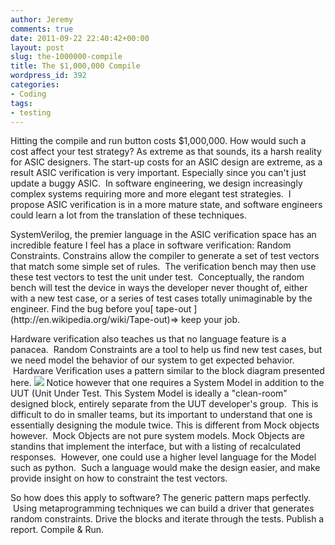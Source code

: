 ```yaml
---
author: Jeremy
comments: true
date: 2011-09-22 22:40:42+00:00
layout: post
slug: the-1000000-compile
title: The $1,000,000 Compile
wordpress_id: 392
categories:
- Coding
tags:
- testing
---
```


Hitting the compile and run button costs $1,000,000. How would such a cost affect your test strategy? As extreme as that sounds, its a harsh reality for ASIC designers. The start-up costs for an ASIC design are extreme, as a result ASIC verification is very important. Especially since you can't just update a buggy ASIC.  In software engineering, we design increasingly complex systems requiring more and more elegant test strategies.  I propose ASIC verification is in a more mature state, and software engineers could learn a lot from the translation of these techniques.

<!-- more -->SystemVerilog, the premier language in the ASIC verification space has an incredible feature I feel has a place in software verification: Random Constraints. Constrains allow the compiler to generate a set of test vectors that match some simple set of rules.  The verification bench may then use these test vectors to test the unit under test.  Conceptually, the random bench will test the device in ways the developer never thought of, either with a new test case, or a series of test cases totally unimaginable by the engineer. Find the bug before you[ tape-out ](http://en.wikipedia.org/wiki/Tape-out)=> keep your job.

Hardware verification also teaches us that no language feature is a panacea.  Random Constraints are a tool to help us find new test cases, but we need model the behavior of our system to get expected behavior.  Hardware Verification uses a pattern similar to the block diagram presented here. [![](http://www.codestrokes.com/wp-content/uploads/2011/09/ASIC-Test-Bench.png)](http://www.codestrokes.com/wp-content/uploads/2011/09/ASIC-Test-Bench.png) Notice however that one requires a System Model in addition to the UUT (Unit Under Test. This System Model is ideally a "clean-room" designed block, entirely separate from the UUT developer's group.  This is difficult to do in smaller teams, but its important to understand that one is essentially designing the module twice. This is different from Mock objects however.  Mock Objects are not pure system models. Mock Objects are standins that implement the interface, but with a listing of recalculated responses.  However, one could use a higher level language for the Model such as python.  Such a language would make the design easier, and make provide insight on how to constraint the test vectors.

So how does this apply to software? The generic pattern maps perfectly.  Using metaprogramming techniques we can build a driver that generates random constraints. Drive the blocks and iterate through the tests. Publish a report. Compile & Run.


